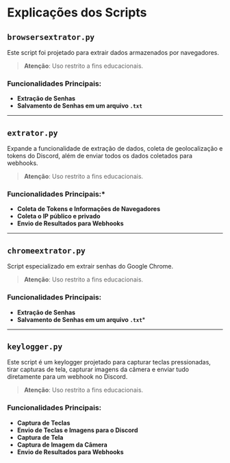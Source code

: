 # Explicações dos Scripts

## `browsersextrator.py`

Este script foi projetado para extrair dados armazenados por navegadores.

> **Atenção**: Uso restrito a fins educacionais.

### Funcionalidades Principais:
- **Extração de Senhas**
- **Salvamento de Senhas em um arquivo `.txt`**

---

## `extrator.py`

Expande a funcionalidade de extração de dados, coleta de geolocalização e tokens do Discord, além de enviar todos os dados coletados para webhooks.


> **Atenção**: Uso restrito a fins educacionais.

### Funcionalidades Principais:*
- **Coleta de Tokens e Informações de Navegadores**
- **Coleta o IP público e privado**
- **Envio de Resultados para Webhooks**

---

## `chromeextrator.py`

Script especializado em extrair senhas do Google Chrome.

> **Atenção**: Uso restrito a fins educacionais.

### Funcionalidades Principais:
- **Extração de Senhas**
- **Salvamento de Senhas em um arquivo `.txt`***

---

## `keylogger.py`

Este script é um keylogger projetado para capturar teclas pressionadas, tirar capturas de tela, capturar imagens da câmera e enviar tudo diretamente para um webhook no Discord.

> **Atenção**: Uso restrito a fins educacionais.

### Funcionalidades Principais:
- **Captura de Teclas**
- **Envio de Teclas e Imagens para o Discord**
- **Captura de Tela**
- **Captura de Imagem da Câmera**
- **Envio de Resultados para Webhooks**



